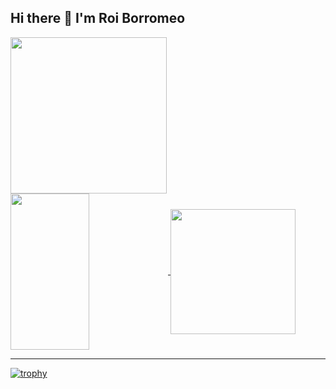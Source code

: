 ## Hi there 👋 I'm Roi Borromeo
<a href="https://github.com/anuraghazra/github-readme-stats">
  <img height=250 align="center" src="https://github-readme-stats.vercel.app/api?username=Sophistiqq&show_icons=true&theme=material-palenight" />
</a>
<a href="https://github.com/anuraghazra/github-readme-stats">
  <img height=250 width=50% align="center" src="https://github-readme-stats.vercel.app/api/top-langs/?username=Sophistiqq&layout=compact&show_icons=true&theme=material-palenight" />
</a>

<a href="https://github.com/anuraghazra/convoychat">
  <img height=200 align="center" src="http://github-readme-streak-stats.herokuapp.com?user=Sophistiqq&theme=material-palenight&mode=weekly" />
</a>

---

[![trophy](https://github-profile-trophy.vercel.app/?username=Sophistiqq&theme=onedark)](https://github.com/ryo-ma/github-profile-trophy)
